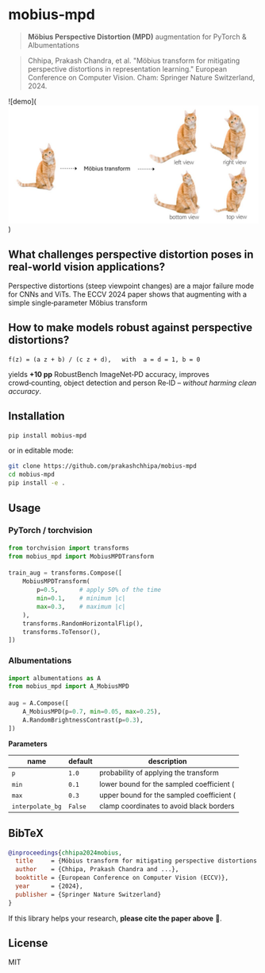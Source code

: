 
# mobius‑mpd

> **Möbius Perspective Distortion (MPD)** augmentation for PyTorch & Albumentations  

> Chhipa, Prakash Chandra, et al. "Möbius transform for mitigating perspective distortions in representation learning." European Conference on Computer Vision. Cham: Springer Nature Switzerland, 2024.

![demo](![MPD demo](https://raw.githubusercontent.com/prakashchhipa/mobius-mpd/main/assets/mobius_mpd.jpg))

## What challenges perspective distortion poses in real-world vision applications?

Perspective distortions (steep viewpoint changes) are a major failure mode for
CNNs and ViTs. The ECCV 2024 paper shows that augmenting with a simple single‑parameter
Möbius transform

## How to make models robust against perspective distortions?



```
f(z) = (a z + b) / (c z + d),   with  a = d = 1, b = 0
```

yields **+10 pp** RobustBench ImageNet‑PD accuracy, improves crowd‑counting,
object detection and person Re‑ID – *without harming clean accuracy*.

## Installation

```bash
pip install mobius-mpd
```

or in editable mode:

```bash
git clone https://github.com/prakashchhipa/mobius-mpd
cd mobius-mpd
pip install -e .
```

## Usage

### PyTorch / torchvision

```python
from torchvision import transforms
from mobius_mpd import MobiusMPDTransform

train_aug = transforms.Compose([
    MobiusMPDTransform(
        p=0.5,      # apply 50% of the time
        min=0.1,    # minimum |c|
        max=0.3,    # maximum |c|
    ),
    transforms.RandomHorizontalFlip(),
    transforms.ToTensor(),
])
```

### Albumentations

```python
import albumentations as A
from mobius_mpd import A_MobiusMPD

aug = A.Compose([
    A_MobiusMPD(p=0.7, min=0.05, max=0.25),
    A.RandomBrightnessContrast(p=0.3),
])
```

**Parameters**

| name | default | description |
|------|---------|-------------|
| `p`  | `1.0`   | probability of applying the transform |
| `min`| `0.1`   | lower bound for the sampled coefficient \(|c|\) |
| `max`| `0.3`   | upper bound for the sampled coefficient \(|c|\) |
| `interpolate_bg` | `False` | clamp coordinates to avoid black borders |

## BibTeX

```bibtex
@inproceedings{chhipa2024mobius,
  title     = {Möbius transform for mitigating perspective distortions in representation learning},
  author    = {Chhipa, Prakash Chandra and ...},
  booktitle = {European Conference on Computer Vision (ECCV)},
  year      = {2024},
  publisher = {Springer Nature Switzerland}
}
```

If this library helps your research, **please cite the paper above** 🙏.

## License

MIT
